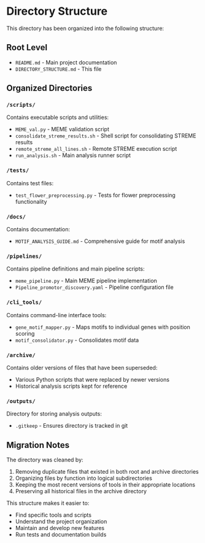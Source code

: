 # Directory Structure

This directory has been organized into the following structure:

## Root Level
- `README.md` - Main project documentation
- `DIRECTORY_STRUCTURE.md` - This file

## Organized Directories

### `/scripts/`
Contains executable scripts and utilities:
- `MEME_val.py` - MEME validation script
- `consolidate_streme_results.sh` - Shell script for consolidating STREME results
- `remote_streme_all_lines.sh` - Remote STREME execution script
- `run_analysis.sh` - Main analysis runner script

### `/tests/`
Contains test files:
- `test_flower_preprocessing.py` - Tests for flower preprocessing functionality

### `/docs/`
Contains documentation:
- `MOTIF_ANALYSIS_GUIDE.md` - Comprehensive guide for motif analysis

### `/pipelines/`
Contains pipeline definitions and main pipeline scripts:
- `meme_pipeline.py` - Main MEME pipeline implementation
- `Pipeline_promotor_discovery.yaml` - Pipeline configuration file

### `/cli_tools/`
Contains command-line interface tools:
- `gene_motif_mapper.py` - Maps motifs to individual genes with position scoring
- `motif_consolidator.py` - Consolidates motif data

### `/archive/`
Contains older versions of files that have been superseded:
- Various Python scripts that were replaced by newer versions
- Historical analysis scripts kept for reference

### `/outputs/`
Directory for storing analysis outputs:
- `.gitkeep` - Ensures directory is tracked in git

## Migration Notes

The directory was cleaned by:
1. Removing duplicate files that existed in both root and archive directories
2. Organizing files by function into logical subdirectories
3. Keeping the most recent versions of tools in their appropriate locations
4. Preserving all historical files in the archive directory

This structure makes it easier to:
- Find specific tools and scripts
- Understand the project organization
- Maintain and develop new features
- Run tests and documentation builds
